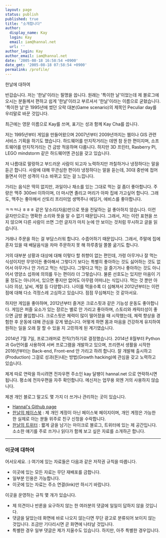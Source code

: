 ```yaml
---
layout: page
status: publish
published: true
title: "소개합니다"
author:
  display_name: Kay
  login: Kay
  email: iam@hannal.net
  url: ''
author_login: Kay
author_email: iam@hannal.net
date: '2005-08-18 16:58:54 +0900'
date_gmt: '2005-08-18 07:58:54 +0900'
permalink: /profile/
---
```


한날에 대하여

반갑습니다. 저는 '한날'이라는 필명을 씁니다. 원래는 '특이한 날'이었는데 제 블로그에 오시는 분들께서 편하고 쉽게 '한날'이라고 부르셔서 '한날'이라는 이름으로 굳혔습니다. '특이한 날'은 1995년에 썼던 오락 대본(Game scenario)의 제목인 Peculiar day를 우리말로 바꾼 것입니다.

최근에는 영문 이름으로 Kay를 쓰며, 표기는 성과 함께 Kay Cha를 씁니다.

저는 1995년부터 게임을 만들어왔으며 2007년부터 2009년까지는 웹이나 GIS 관련 서비스 기획을 하기도 했습니다. 하드웨어를 만지작거리는 데엔 참 둔한 편이지며, 소프트웨어를 만지작거리는 건 금방 적응하며 다룹니다. 하지만 3D 프린터, Rasberry PI, LEGO mindstorm 같은 하드웨어엔 관심을 갖고 있습니다.

저 나름대로 말랑하고 부드러운 사람이 되고자 노력하지만 까칠하거나 냉정하다는 말을 듣곤 합니다. 사람에 대해 무관심한 편이라 냉정하다는 말을 듣는데, 30대 중반에 접어들면서 이런 성격이 다소 바뀌고 있는 걸 느낍니다.

가리는 음식은 딱히 없지만, 과일이나 채소를 있는 그대로 먹는 걸 좀더 좋아합니다. 주량은 맥주 300ml 이하이며, 더 마시면 졸리고 머리가 아파 집에 가고싶어 합니다. 그래도, 맥주는 좋아해서 산토리 프리미엄 생맥주나 에딩거, 에비스를 좋아합니다.

ㅋㅋㅋ나 ㅎㅎㅎ 같은 닿소리(자음)만으로 뜻을 전달하는 걸 좋아하지 않습니다. 이런 글자만으로는 명확한 소리와 뜻을 알 수 없기 때문입니다. 그래서, 저는 이런 표현을 쓰지 않으며 다른 사람이 쓰면 그런 글자가 마치 눈에 안 보이는 것처럼 무시하고 글을 읽습니다.

거래나 주문을 하는 걸 부담스러워 합니다. 수줍어하기 때문입니다. 그래서, 주말에 집에 혼자 있을 때 배달음식을 차마 주문하지 못 해 하루종일 쫄쫄 굶기도 합니다.

거의 대부분 상황과 대상에 대해 이렇다 할 취향이 없는 편인데, 가령 아무거나 잘 먹는 식성이지만 무엇이든 좋아해서 그렇다기 보다는 특별히 좋아하는 것도 싫어하는 것도 없어서 아무거나 안 가리고 먹는 식입니다. 그렇다고 먹는 걸 즐기거나 좋아하는 것도 아니어서 영양소 섭취에 의의를 두는 편이라 더 그렇습니다. 물론 선호도는 있지만 마음이 기울 정도는 아니어서, 있으면 좋지만 없어도 아무렴 어떠냐는 식입니다. 먹는 것 뿐만 아니라 의상, 날씨, 계절 등 다양합니다. 나이를 먹을수록 더 심해져서 2012년부터는 이런 점에 대해 다소 걱정스레 고심하고 있습니다. 점점 무심해지는 것 같아서요.

하지만 게임을 좋아하며, 2012년부터 즐겨온 크로스핏과 같은 기능성 운동도 좋아합니다. 게임은 퍼즐 요소가 있는 장르는 별로 안 가리고 좋아하며, 스토리와 캐릭터성이 좋으면 금방 몰입합니다. 크로스핏은 체력이 많이 떨어졌을 때 시작했는데, 체력 향상을 경험한 후 운동에 대해 관심을 갖게 됐습니다. 어떻게 하면 몸과 마음을 건강하게 유지하여 원하는 일을 오래 잘 할 수 있을 지 고민하게 된 계기였습니다.

2014년 7월 7일, 프로그래머로 전직(?)하기로 결정했습니다. 2014년 8월부터 Python과 Go언어를 사용하여 서버 프로그램을 개발하고 있으며, 프리랜서 생활을 시작한 2016년부터는 Back-end, Front-end 안 가리고 하려 합니다. 잘 개발해 출시하고(Production) 그걸로 성과(돈)내는 방법(Growth hacking)에 관심을 갖고 노력하고 있습니다.

제게 따로 연락을 하시려면 전자우편 주소인 kay 달팽이 hannal.net 으로 연락하시면 됩니다. 평소에 전자우편을 자주 확인합니다. 메신저는 업무용 외엔 거의 사용하지 않습니다.

제겐 개인 블로그 말고도 몇 가지 더 쓰거나 관리하는 곳이 있습니다.

- [Hannal's Github page](http://github.com/hannal)
- [한날의 페이스북](http://fb.com/hello.kaycha) : 제 개인 계정이 아닌 페이스북 페이지이며, 개인 계정은 가능한 한 실제로 아는 분들 위주로 친구 신청을 수락합니다.
- [한날의 트위터](http://twitter.com/hannal) : 짧게 글을 남기는 마이크로 블로그, 트위터에 있는 제 공간입니다. 소소한 얘기를 주로 쓰거나 읽다가 함께 보고 싶은 자료를 소개하곤 합니다.


----

### 이곳에 대하여

어서오세요. :) 여기에 있는 자료들은 다음과 같은 저작권 규칙을 따릅니다.

- 이곳에 있는 모든 자료는 무단 재배포를 금합니다.
- 일부분 인용은 가능합니다.
- 이곳에 있는 자료는 주소 연결(link)만 하시기 바랍니다.

이곳을 운영하는 규칙 몇 개가 있습니다.

- 제 의견이나 반론을 요구하지 않는 한 여러분의 댓글에 일일이 답하지 않을 것입니다.
- 댓글을 달았는데 화면에 바로 나오지 않는다면 무단 광고로 분류되어 보이지 않는 것입니다. 조금만 기다리시면 곧 화면에 나타날 것입니다.
- 특별한 경우 일부 댓글은 제가 지울수도 있습니다. 하지만, 아주 특별한 경우입니다.
